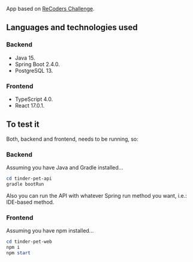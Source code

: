 App based on [ReCoders Challenge](https://github.com/cristobalgvera/tindet-pet/blob/main/extras/ReCoders%20Challenge%20-%20Full%20Stack%20Java.pdf).

## Languages and technologies used

### Backend

- Java 15.
- Spring Boot 2.4.0.
- PostgreSQL 13.

### Frontend

- TypeScript 4.0.
- React 17.0.1.

## To test it

Both, backend and frontend, needs to be running, so:

### Backend

Assuming you have Java and Gradle installed...

``` powershell
cd tinder-pet-api
gradle bootRun
```

Also you can run the API with whatever Spring run method you want, i.e.: IDE-based method.

### Frontend

Assuming you have npm installed...

``` powershell
cd tinder-pet-web
npm i
npm start
```
